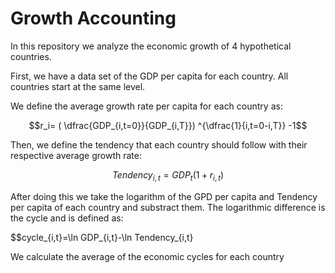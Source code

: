 # Growth Accounting

In this repository we analyze the economic growth of 4 hypothetical countries.

First, we have a data set of the GDP per capita for each country. All countries start at the same level.

We define the average growth rate per capita for each country as:

$$r_i= ( \dfrac{GDP_{i,t=0}}{GDP_{i,T}}) ^{\dfrac{1}{i,t=0-i,T}} -1$$

Then, we define the tendency that each country should follow with their respective average growth rate:

$$Tendency_{i,t}=GDP_{t}( 1+r_{i,t}) $$

After doing this we take the logarithm of the GPD per capita and Tendency per capita of each country and substract them. The logarithmic difference is the cycle and is defined as:

$$cycle_{i,t}=\ln GDP_{i,t}-\ln Tendency_{i,t}

We calculate the average of the economic cycles for each country
